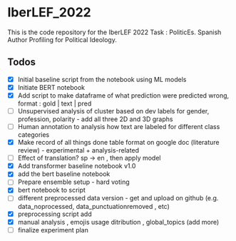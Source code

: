 # IberLEF_2022

This is the code repository for the IberLEF 2022 Task : PoliticEs. Spanish Author Profiling for Political Ideology.


## Todos

- [x] Initial baseline script from the notebook using ML models
- [x] Initiate BERT notebook
- [x] Add script to make dataframe of what prediction were predicted wrong, format : gold | text | pred
- [ ] Unsupervised analysis of cluster based on dev labels for gender, profession, polarity - add all three 2D and 3D graphs
- [ ] Human annotation to analysis how text are labeled for different class categories
- [x] Make record of all things done table format on google doc (literature review) - experimental + analysis-related
- [ ] Effect of translation? sp -> en , then apply model
- [x] Add transformer baseline notebook v1.0
- [x] add the bert baseline notebook
- [ ] Prepare ensemble setup - hard voting
- [x] bert notebook to script
- [ ] different preprocessed data version - get and upload on github (e.g. data_noprocessed, data_punctuationremoved , etc)
- [x] preprocessing script add
- [x] manual analysis , emojis usage ditribution , global_topics (add more)
- [ ] finalize experiment plan
